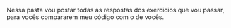 Nessa pasta vou postar todas as respostas dos exercicios que vou passar, para vocês compararem meu código com o de vocês.

